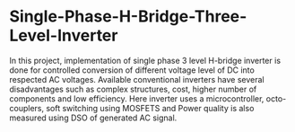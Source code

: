 # Single-Phase-H-Bridge-Three-Level-Inverter
In this project, implementation of single phase 3 level H-bridge inverter is done for controlled conversion of different voltage level of DC into respected AC voltages.
Available conventional inverters have several disadvantages such as complex structures, cost, higher number of components and low efficiency. 
Here inverter uses a microcontroller, octo-couplers, soft switching using MOSFETS and Power quality is also measured using DSO of generated AC signal.
